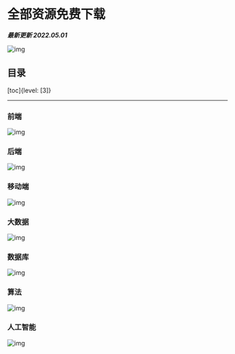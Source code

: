 # 全部资源免费下载

***最新更新 2022.05.01***

![img](https://gitee.com/itmatu/zhongmayisheng/raw/master/video/img/终码一生.jpg)

## 目录

[toc]{level: [3]}

---

### 前端
![img](https://gitee.com/itmatu/zhongmayisheng/raw/master/video/img/102.jpg)

### 后端
![img](https://gitee.com/itmatu/zhongmayisheng/raw/master/video/img/103.jpg)

### 移动端
![img](https://gitee.com/itmatu/zhongmayisheng/raw/master/video/img/104.jpg)

### 大数据
![img](https://gitee.com/itmatu/zhongmayisheng/raw/master/video/img/106.jpg)

### 数据库
![img](https://gitee.com/itmatu/zhongmayisheng/raw/master/video/img/106.jpg)

### 算法
![img](https://gitee.com/itmatu/zhongmayisheng/raw/master/video/img/107.jpg)

### 人工智能
![img](https://gitee.com/itmatu/zhongmayisheng/raw/master/video/img/105.jpg)
